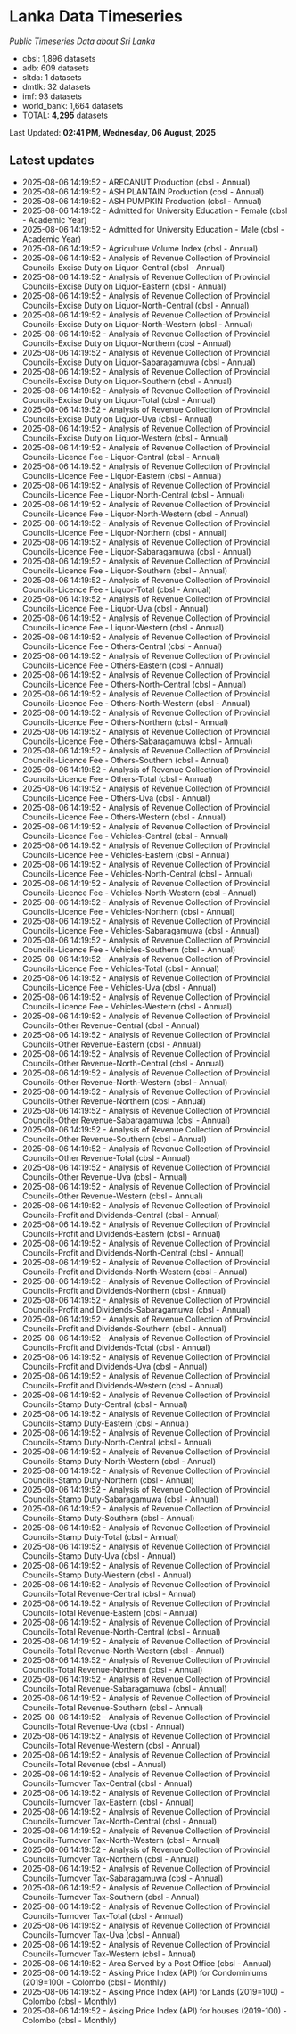 # Lanka Data Timeseries
*Public Timeseries Data about Sri Lanka*

* cbsl: 1,896 datasets
* adb: 609 datasets
* sltda: 1 datasets
* dmtlk: 32 datasets
* imf: 93 datasets
* world_bank: 1,664 datasets
* TOTAL: **4,295** datasets

Last Updated: **02:41 PM, Wednesday, 06 August, 2025**

## Latest updates

* 2025-08-06 14:19:52 - ARECANUT Production (cbsl - Annual)
* 2025-08-06 14:19:52 - ASH PLANTAIN Production (cbsl - Annual)
* 2025-08-06 14:19:52 - ASH PUMPKIN Production (cbsl - Annual)
* 2025-08-06 14:19:52 - Admitted for University Education - Female (cbsl - Academic Year)
* 2025-08-06 14:19:52 - Admitted for University Education - Male (cbsl - Academic Year)
* 2025-08-06 14:19:52 - Agriculture Volume Index (cbsl - Annual)
* 2025-08-06 14:19:52 - Analysis of Revenue Collection of Provincial Councils-Excise Duty on Liquor-Central (cbsl - Annual)
* 2025-08-06 14:19:52 - Analysis of Revenue Collection of Provincial Councils-Excise Duty on Liquor-Eastern (cbsl - Annual)
* 2025-08-06 14:19:52 - Analysis of Revenue Collection of Provincial Councils-Excise Duty on Liquor-North-Central (cbsl - Annual)
* 2025-08-06 14:19:52 - Analysis of Revenue Collection of Provincial Councils-Excise Duty on Liquor-North-Western (cbsl - Annual)
* 2025-08-06 14:19:52 - Analysis of Revenue Collection of Provincial Councils-Excise Duty on Liquor-Northern (cbsl - Annual)
* 2025-08-06 14:19:52 - Analysis of Revenue Collection of Provincial Councils-Excise Duty on Liquor-Sabaragamuwa (cbsl - Annual)
* 2025-08-06 14:19:52 - Analysis of Revenue Collection of Provincial Councils-Excise Duty on Liquor-Southern (cbsl - Annual)
* 2025-08-06 14:19:52 - Analysis of Revenue Collection of Provincial Councils-Excise Duty on Liquor-Total (cbsl - Annual)
* 2025-08-06 14:19:52 - Analysis of Revenue Collection of Provincial Councils-Excise Duty on Liquor-Uva (cbsl - Annual)
* 2025-08-06 14:19:52 - Analysis of Revenue Collection of Provincial Councils-Excise Duty on Liquor-Western (cbsl - Annual)
* 2025-08-06 14:19:52 - Analysis of Revenue Collection of Provincial Councils-Licence Fee - Liquor-Central (cbsl - Annual)
* 2025-08-06 14:19:52 - Analysis of Revenue Collection of Provincial Councils-Licence Fee - Liquor-Eastern (cbsl - Annual)
* 2025-08-06 14:19:52 - Analysis of Revenue Collection of Provincial Councils-Licence Fee - Liquor-North-Central (cbsl - Annual)
* 2025-08-06 14:19:52 - Analysis of Revenue Collection of Provincial Councils-Licence Fee - Liquor-North-Western (cbsl - Annual)
* 2025-08-06 14:19:52 - Analysis of Revenue Collection of Provincial Councils-Licence Fee - Liquor-Northern (cbsl - Annual)
* 2025-08-06 14:19:52 - Analysis of Revenue Collection of Provincial Councils-Licence Fee - Liquor-Sabaragamuwa (cbsl - Annual)
* 2025-08-06 14:19:52 - Analysis of Revenue Collection of Provincial Councils-Licence Fee - Liquor-Southern (cbsl - Annual)
* 2025-08-06 14:19:52 - Analysis of Revenue Collection of Provincial Councils-Licence Fee - Liquor-Total (cbsl - Annual)
* 2025-08-06 14:19:52 - Analysis of Revenue Collection of Provincial Councils-Licence Fee - Liquor-Uva (cbsl - Annual)
* 2025-08-06 14:19:52 - Analysis of Revenue Collection of Provincial Councils-Licence Fee - Liquor-Western (cbsl - Annual)
* 2025-08-06 14:19:52 - Analysis of Revenue Collection of Provincial Councils-Licence Fee - Others-Central (cbsl - Annual)
* 2025-08-06 14:19:52 - Analysis of Revenue Collection of Provincial Councils-Licence Fee - Others-Eastern (cbsl - Annual)
* 2025-08-06 14:19:52 - Analysis of Revenue Collection of Provincial Councils-Licence Fee - Others-North-Central (cbsl - Annual)
* 2025-08-06 14:19:52 - Analysis of Revenue Collection of Provincial Councils-Licence Fee - Others-North-Western (cbsl - Annual)
* 2025-08-06 14:19:52 - Analysis of Revenue Collection of Provincial Councils-Licence Fee - Others-Northern (cbsl - Annual)
* 2025-08-06 14:19:52 - Analysis of Revenue Collection of Provincial Councils-Licence Fee - Others-Sabaragamuwa (cbsl - Annual)
* 2025-08-06 14:19:52 - Analysis of Revenue Collection of Provincial Councils-Licence Fee - Others-Southern (cbsl - Annual)
* 2025-08-06 14:19:52 - Analysis of Revenue Collection of Provincial Councils-Licence Fee - Others-Total (cbsl - Annual)
* 2025-08-06 14:19:52 - Analysis of Revenue Collection of Provincial Councils-Licence Fee - Others-Uva (cbsl - Annual)
* 2025-08-06 14:19:52 - Analysis of Revenue Collection of Provincial Councils-Licence Fee - Others-Western (cbsl - Annual)
* 2025-08-06 14:19:52 - Analysis of Revenue Collection of Provincial Councils-Licence Fee - Vehicles-Central (cbsl - Annual)
* 2025-08-06 14:19:52 - Analysis of Revenue Collection of Provincial Councils-Licence Fee - Vehicles-Eastern (cbsl - Annual)
* 2025-08-06 14:19:52 - Analysis of Revenue Collection of Provincial Councils-Licence Fee - Vehicles-North-Central (cbsl - Annual)
* 2025-08-06 14:19:52 - Analysis of Revenue Collection of Provincial Councils-Licence Fee - Vehicles-North-Western (cbsl - Annual)
* 2025-08-06 14:19:52 - Analysis of Revenue Collection of Provincial Councils-Licence Fee - Vehicles-Northern (cbsl - Annual)
* 2025-08-06 14:19:52 - Analysis of Revenue Collection of Provincial Councils-Licence Fee - Vehicles-Sabaragamuwa (cbsl - Annual)
* 2025-08-06 14:19:52 - Analysis of Revenue Collection of Provincial Councils-Licence Fee - Vehicles-Southern (cbsl - Annual)
* 2025-08-06 14:19:52 - Analysis of Revenue Collection of Provincial Councils-Licence Fee - Vehicles-Total (cbsl - Annual)
* 2025-08-06 14:19:52 - Analysis of Revenue Collection of Provincial Councils-Licence Fee - Vehicles-Uva (cbsl - Annual)
* 2025-08-06 14:19:52 - Analysis of Revenue Collection of Provincial Councils-Licence Fee - Vehicles-Western (cbsl - Annual)
* 2025-08-06 14:19:52 - Analysis of Revenue Collection of Provincial Councils-Other Revenue-Central (cbsl - Annual)
* 2025-08-06 14:19:52 - Analysis of Revenue Collection of Provincial Councils-Other Revenue-Eastern (cbsl - Annual)
* 2025-08-06 14:19:52 - Analysis of Revenue Collection of Provincial Councils-Other Revenue-North-Central (cbsl - Annual)
* 2025-08-06 14:19:52 - Analysis of Revenue Collection of Provincial Councils-Other Revenue-North-Western (cbsl - Annual)
* 2025-08-06 14:19:52 - Analysis of Revenue Collection of Provincial Councils-Other Revenue-Northern (cbsl - Annual)
* 2025-08-06 14:19:52 - Analysis of Revenue Collection of Provincial Councils-Other Revenue-Sabaragamuwa (cbsl - Annual)
* 2025-08-06 14:19:52 - Analysis of Revenue Collection of Provincial Councils-Other Revenue-Southern (cbsl - Annual)
* 2025-08-06 14:19:52 - Analysis of Revenue Collection of Provincial Councils-Other Revenue-Total (cbsl - Annual)
* 2025-08-06 14:19:52 - Analysis of Revenue Collection of Provincial Councils-Other Revenue-Uva (cbsl - Annual)
* 2025-08-06 14:19:52 - Analysis of Revenue Collection of Provincial Councils-Other Revenue-Western (cbsl - Annual)
* 2025-08-06 14:19:52 - Analysis of Revenue Collection of Provincial Councils-Profit and Dividends-Central (cbsl - Annual)
* 2025-08-06 14:19:52 - Analysis of Revenue Collection of Provincial Councils-Profit and Dividends-Eastern (cbsl - Annual)
* 2025-08-06 14:19:52 - Analysis of Revenue Collection of Provincial Councils-Profit and Dividends-North-Central (cbsl - Annual)
* 2025-08-06 14:19:52 - Analysis of Revenue Collection of Provincial Councils-Profit and Dividends-North-Western (cbsl - Annual)
* 2025-08-06 14:19:52 - Analysis of Revenue Collection of Provincial Councils-Profit and Dividends-Northern (cbsl - Annual)
* 2025-08-06 14:19:52 - Analysis of Revenue Collection of Provincial Councils-Profit and Dividends-Sabaragamuwa (cbsl - Annual)
* 2025-08-06 14:19:52 - Analysis of Revenue Collection of Provincial Councils-Profit and Dividends-Southern (cbsl - Annual)
* 2025-08-06 14:19:52 - Analysis of Revenue Collection of Provincial Councils-Profit and Dividends-Total (cbsl - Annual)
* 2025-08-06 14:19:52 - Analysis of Revenue Collection of Provincial Councils-Profit and Dividends-Uva (cbsl - Annual)
* 2025-08-06 14:19:52 - Analysis of Revenue Collection of Provincial Councils-Profit and Dividends-Western (cbsl - Annual)
* 2025-08-06 14:19:52 - Analysis of Revenue Collection of Provincial Councils-Stamp Duty-Central (cbsl - Annual)
* 2025-08-06 14:19:52 - Analysis of Revenue Collection of Provincial Councils-Stamp Duty-Eastern (cbsl - Annual)
* 2025-08-06 14:19:52 - Analysis of Revenue Collection of Provincial Councils-Stamp Duty-North-Central (cbsl - Annual)
* 2025-08-06 14:19:52 - Analysis of Revenue Collection of Provincial Councils-Stamp Duty-North-Western (cbsl - Annual)
* 2025-08-06 14:19:52 - Analysis of Revenue Collection of Provincial Councils-Stamp Duty-Northern (cbsl - Annual)
* 2025-08-06 14:19:52 - Analysis of Revenue Collection of Provincial Councils-Stamp Duty-Sabaragamuwa (cbsl - Annual)
* 2025-08-06 14:19:52 - Analysis of Revenue Collection of Provincial Councils-Stamp Duty-Southern (cbsl - Annual)
* 2025-08-06 14:19:52 - Analysis of Revenue Collection of Provincial Councils-Stamp Duty-Total (cbsl - Annual)
* 2025-08-06 14:19:52 - Analysis of Revenue Collection of Provincial Councils-Stamp Duty-Uva (cbsl - Annual)
* 2025-08-06 14:19:52 - Analysis of Revenue Collection of Provincial Councils-Stamp Duty-Western (cbsl - Annual)
* 2025-08-06 14:19:52 - Analysis of Revenue Collection of Provincial Councils-Total Revenue-Central (cbsl - Annual)
* 2025-08-06 14:19:52 - Analysis of Revenue Collection of Provincial Councils-Total Revenue-Eastern (cbsl - Annual)
* 2025-08-06 14:19:52 - Analysis of Revenue Collection of Provincial Councils-Total Revenue-North-Central (cbsl - Annual)
* 2025-08-06 14:19:52 - Analysis of Revenue Collection of Provincial Councils-Total Revenue-North-Western (cbsl - Annual)
* 2025-08-06 14:19:52 - Analysis of Revenue Collection of Provincial Councils-Total Revenue-Northern (cbsl - Annual)
* 2025-08-06 14:19:52 - Analysis of Revenue Collection of Provincial Councils-Total Revenue-Sabaragamuwa (cbsl - Annual)
* 2025-08-06 14:19:52 - Analysis of Revenue Collection of Provincial Councils-Total Revenue-Southern (cbsl - Annual)
* 2025-08-06 14:19:52 - Analysis of Revenue Collection of Provincial Councils-Total Revenue-Uva (cbsl - Annual)
* 2025-08-06 14:19:52 - Analysis of Revenue Collection of Provincial Councils-Total Revenue-Western (cbsl - Annual)
* 2025-08-06 14:19:52 - Analysis of Revenue Collection of Provincial Councils-Total Revenue (cbsl - Annual)
* 2025-08-06 14:19:52 - Analysis of Revenue Collection of Provincial Councils-Turnover Tax-Central (cbsl - Annual)
* 2025-08-06 14:19:52 - Analysis of Revenue Collection of Provincial Councils-Turnover Tax-Eastern (cbsl - Annual)
* 2025-08-06 14:19:52 - Analysis of Revenue Collection of Provincial Councils-Turnover Tax-North-Central (cbsl - Annual)
* 2025-08-06 14:19:52 - Analysis of Revenue Collection of Provincial Councils-Turnover Tax-North-Western (cbsl - Annual)
* 2025-08-06 14:19:52 - Analysis of Revenue Collection of Provincial Councils-Turnover Tax-Northern (cbsl - Annual)
* 2025-08-06 14:19:52 - Analysis of Revenue Collection of Provincial Councils-Turnover Tax-Sabaragamuwa (cbsl - Annual)
* 2025-08-06 14:19:52 - Analysis of Revenue Collection of Provincial Councils-Turnover Tax-Southern (cbsl - Annual)
* 2025-08-06 14:19:52 - Analysis of Revenue Collection of Provincial Councils-Turnover Tax-Total (cbsl - Annual)
* 2025-08-06 14:19:52 - Analysis of Revenue Collection of Provincial Councils-Turnover Tax-Uva (cbsl - Annual)
* 2025-08-06 14:19:52 - Analysis of Revenue Collection of Provincial Councils-Turnover Tax-Western (cbsl - Annual)
* 2025-08-06 14:19:52 - Area Served by a Post Office (cbsl - Annual)
* 2025-08-06 14:19:52 - Asking Price Index (API) for Condominiums (2019=100) - Colombo (cbsl - Monthly)
* 2025-08-06 14:19:52 - Asking Price Index (API) for Lands (2019=100) - Colombo (cbsl - Monthly)
* 2025-08-06 14:19:52 - Asking Price Index (API) for houses (2019-100) - Colombo (cbsl - Monthly)